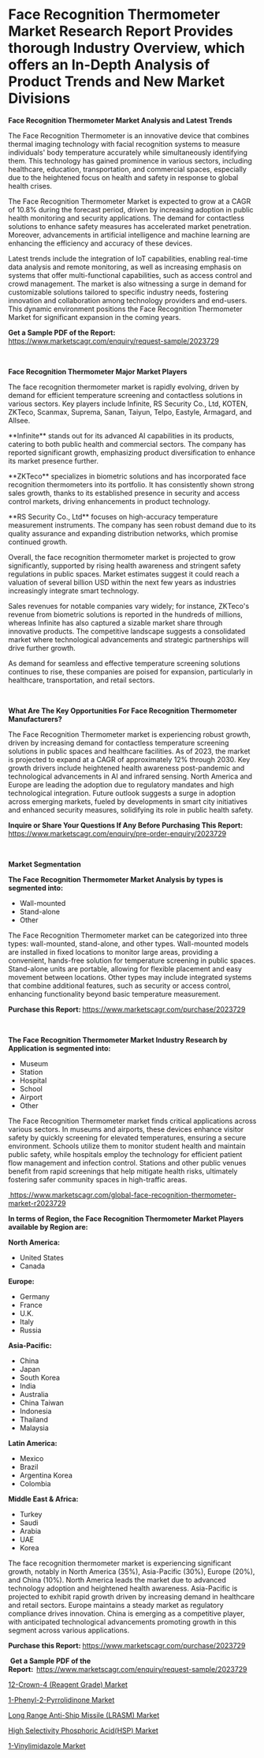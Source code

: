 <p><h1>Face Recognition Thermometer Market Research Report Provides thorough Industry Overview, which offers an In-Depth Analysis of Product Trends and New Market Divisions</h1></p><p><strong>Face Recognition Thermometer Market Analysis and Latest Trends</strong></p>
<p><p>The Face Recognition Thermometer is an innovative device that combines thermal imaging technology with facial recognition systems to measure individuals' body temperature accurately while simultaneously identifying them. This technology has gained prominence in various sectors, including healthcare, education, transportation, and commercial spaces, especially due to the heightened focus on health and safety in response to global health crises.</p><p>The Face Recognition Thermometer Market is expected to grow at a CAGR of 10.8% during the forecast period, driven by increasing adoption in public health monitoring and security applications. The demand for contactless solutions to enhance safety measures has accelerated market penetration. Moreover, advancements in artificial intelligence and machine learning are enhancing the efficiency and accuracy of these devices.</p><p>Latest trends include the integration of IoT capabilities, enabling real-time data analysis and remote monitoring, as well as increasing emphasis on systems that offer multi-functional capabilities, such as access control and crowd management. The market is also witnessing a surge in demand for customizable solutions tailored to specific industry needs, fostering innovation and collaboration among technology providers and end-users. This dynamic environment positions the Face Recognition Thermometer Market for significant expansion in the coming years.</p></p>
<p><strong>Get a Sample PDF of the Report:&nbsp;</strong> <a href="https://www.marketscagr.com/enquiry/request-sample/2023729?utm_campaign=1802&utm_medium=2&utm_source=Github&utm_content=ia&utm_term=30102024&utm_id=face-recognition-thermometer">https://www.marketscagr.com/enquiry/request-sample/2023729</a></p>
<p>&nbsp;</p>
<p><strong>Face Recognition Thermometer Major Market Players</strong></p>
<p><p>The face recognition thermometer market is rapidly evolving, driven by demand for efficient temperature screening and contactless solutions in various sectors. Key players include Infinite, RS Security Co., Ltd, KOTEN, ZKTeco, Scanmax, Suprema, Sanan, Taiyun, Telpo, Eastyle, Armagard, and Allsee. </p><p>**Infinite** stands out for its advanced AI capabilities in its products, catering to both public health and commercial sectors. The company has reported significant growth, emphasizing product diversification to enhance its market presence further.</p><p>**ZKTeco** specializes in biometric solutions and has incorporated face recognition thermometers into its portfolio. It has consistently shown strong sales growth, thanks to its established presence in security and access control markets, driving enhancements in product technology.</p><p>**RS Security Co., Ltd** focuses on high-accuracy temperature measurement instruments. The company has seen robust demand due to its quality assurance and expanding distribution networks, which promise continued growth.</p><p>Overall, the face recognition thermometer market is projected to grow significantly, supported by rising health awareness and stringent safety regulations in public spaces. Market estimates suggest it could reach a valuation of several billion USD within the next few years as industries increasingly integrate smart technology.</p><p>Sales revenues for notable companies vary widely; for instance, ZKTeco's revenue from biometric solutions is reported in the hundreds of millions, whereas Infinite has also captured a sizable market share through innovative products. The competitive landscape suggests a consolidated market where technological advancements and strategic partnerships will drive further growth. </p><p>As demand for seamless and effective temperature screening solutions continues to rise, these companies are poised for expansion, particularly in healthcare, transportation, and retail sectors.</p></p>
<p>&nbsp;</p>
<p><strong>What Are The Key Opportunities For Face Recognition Thermometer Manufacturers?</strong></p>
<p><p>The Face Recognition Thermometer market is experiencing robust growth, driven by increasing demand for contactless temperature screening solutions in public spaces and healthcare facilities. As of 2023, the market is projected to expand at a CAGR of approximately 12% through 2030. Key growth drivers include heightened health awareness post-pandemic and technological advancements in AI and infrared sensing. North America and Europe are leading the adoption due to regulatory mandates and high technological integration. Future outlook suggests a surge in adoption across emerging markets, fueled by developments in smart city initiatives and enhanced security measures, solidifying its role in public health safety.</p></p>
<p><strong>Inquire or Share Your Questions If Any Before Purchasing This Report:</strong> <a href="https://www.marketscagr.com/enquiry/pre-order-enquiry/2023729?utm_campaign=1802&utm_medium=2&utm_source=Github&utm_content=ia&utm_term=30102024&utm_id=face-recognition-thermometer">https://www.marketscagr.com/enquiry/pre-order-enquiry/2023729</a></p>
<p>&nbsp;</p>
<p><strong>Market Segmentation</strong></p>
<p><strong>The Face Recognition Thermometer Market Analysis by types is segmented into:</strong></p>
<p><ul><li>Wall-mounted</li><li>Stand-alone</li><li>Other</li></ul></p>
<p><p>The Face Recognition Thermometer market can be categorized into three types: wall-mounted, stand-alone, and other types. Wall-mounted models are installed in fixed locations to monitor large areas, providing a convenient, hands-free solution for temperature screening in public spaces. Stand-alone units are portable, allowing for flexible placement and easy movement between locations. Other types may include integrated systems that combine additional features, such as security or access control, enhancing functionality beyond basic temperature measurement.</p></p>
<p><strong>Purchase this Report:&nbsp;</strong><a href="https://www.marketscagr.com/purchase/2023729?utm_campaign=1802&utm_medium=2&utm_source=Github&utm_content=ia&utm_term=30102024&utm_id=face-recognition-thermometer">https://www.marketscagr.com/purchase/2023729</a></p>
<p>&nbsp;</p>
<p><strong>The Face Recognition Thermometer Market Industry Research by Application is segmented into:</strong></p>
<p><ul><li>Museum</li><li>Station</li><li>Hospital</li><li>School</li><li>Airport</li><li>Other</li></ul></p>
<p><p>The Face Recognition Thermometer market finds critical applications across various sectors. In museums and airports, these devices enhance visitor safety by quickly screening for elevated temperatures, ensuring a secure environment. Schools utilize them to monitor student health and maintain public safety, while hospitals employ the technology for efficient patient flow management and infection control. Stations and other public venues benefit from rapid screenings that help mitigate health risks, ultimately fostering safer community spaces in high-traffic areas.</p></p>
<p><a href="https://www.marketscagr.com/global-face-recognition-thermometer-market-r2023729?utm_campaign=1802&utm_medium=2&utm_source=Github&utm_content=ia&utm_term=30102024&utm_id=face-recognition-thermometer">&nbsp;https://www.marketscagr.com/global-face-recognition-thermometer-market-r2023729</a></p>
<p><strong>In terms of Region, the Face Recognition Thermometer Market Players available by Region are:</strong></p>
<p>
    <p> <strong> North America: </strong>
        <ul>
            <li>United States</li>
            <li>Canada</li>
        </ul>
        </p> 
    <p> <strong> Europe: </strong>
        <ul>
            <li>Germany</li>
            <li>France</li>
            <li>U.K.</li>
            <li>Italy</li>
            <li>Russia</li>
        </ul>
        </p> 
    <p> <strong> Asia-Pacific: </strong>
        <ul>
            <li>China</li>
            <li>Japan</li>
            <li>South Korea</li>
            <li>India</li>
            <li>Australia</li>
            <li>China Taiwan</li>
            <li>Indonesia</li>
            <li>Thailand</li>
            <li>Malaysia</li>
        </ul>
        </p> 
    <p> <strong> Latin America: </strong>
        <ul>
            <li>Mexico</li>
            <li>Brazil</li>
            <li>Argentina Korea</li>
            <li>Colombia</li>
        </ul>
        </p> 
    <p> <strong> Middle East & Africa: </strong>
        <ul>
            <li>Turkey</li>
            <li>Saudi</li>
            <li>Arabia</li>
            <li>UAE</li>
            <li>Korea</li>
        </ul>
    </p>
    </p>
<p><p>The face recognition thermometer market is experiencing significant growth, notably in North America (35%), Asia-Pacific (30%), Europe (20%), and China (10%). North America leads the market due to advanced technology adoption and heightened health awareness. Asia-Pacific is projected to exhibit rapid growth driven by increasing demand in healthcare and retail sectors. Europe maintains a steady market as regulatory compliance drives innovation. China is emerging as a competitive player, with anticipated technological advancements promoting growth in this segment across various applications.</p></p>
<p><strong>Purchase this Report: </strong><a href="https://www.marketscagr.com/purchase/2023729?utm_campaign=1802&utm_medium=2&utm_source=Github&utm_content=ia&utm_term=30102024&utm_id=face-recognition-thermometer">https://www.marketscagr.com/purchase/2023729</a></p>
<p>&nbsp;<strong>Get a Sample PDF of the Report:&nbsp;&nbsp;</strong><a href="https://www.marketscagr.com/enquiry/request-sample/2023729?utm_campaign=1802&utm_medium=2&utm_source=Github&utm_content=ia&utm_term=30102024&utm_id=face-recognition-thermometer">https://www.marketscagr.com/enquiry/request-sample/2023729</a></p>
<p><strong></strong></p>
<p><p><a href="https://www.linkedin.com/pulse/future-12-crown-4-reagent-grade-market-global-forecast-1bb7c?utm_campaign=1802&utm_medium=2&utm_source=Github&utm_content=ia&utm_term=30102024&utm_id=face-recognition-thermometer">12-Crown-4 (Reagent Grade) Market</a></p><p><a href="https://www.linkedin.com/pulse/trends-global-1-phenyl-2-pyrrolidinone-market-forecast-jsmsc?utm_campaign=1802&utm_medium=2&utm_source=Github&utm_content=ia&utm_term=30102024&utm_id=face-recognition-thermometer">1-Phenyl-2-Pyrrolidinone Market</a></p><p><a href="https://issuu.com/reportprime-2/docs/long-range-anti-ship-missile-lrasm-_5b24cdd4c78358?utm_campaign=1802&utm_medium=2&utm_source=Github&utm_content=ia&utm_term=30102024&utm_id=face-recognition-thermometer">Long Range Anti-Ship Missile (LRASM) Market</a></p><p><a href="https://www.linkedin.com/pulse/high-selectivity-phosphoric-acidhsp-market-essentials-rqsdc?utm_campaign=1802&utm_medium=2&utm_source=Github&utm_content=ia&utm_term=30102024&utm_id=face-recognition-thermometer">High Selectivity Phosphoric Acid(HSP) Market</a></p><p><a href="https://www.linkedin.com/pulse/1-vinylimidazole-market-research-report-exploring-size-skfyc?utm_campaign=1802&utm_medium=2&utm_source=Github&utm_content=ia&utm_term=30102024&utm_id=face-recognition-thermometer">1-Vinylimidazole Market</a></p></p>